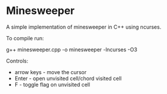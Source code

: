 # Minesweeper

A simple implementation of minesweeper in C++ using ncurses.

To compile run: 

g++ minesweeper.cpp -o minesweeper -lncurses -O3

Controls:

* arrow keys - move the cursor
* Enter - open unvisited cell/chord visited cell
* F - toggle flag on unvisited cell
